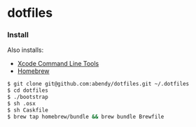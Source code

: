 # dotfiles

### Install

Also installs:

* [Xcode Command Line Tools][xclt]
* [Homebrew][hb]

```sh
$ git clone git@github.com:abendy/dotfiles.git ~/.dotfiles
$ cd dotfiles
$ ./bootstrap
$ sh .osx
$ sh Caskfile
$ brew tap homebrew/bundle && brew bundle Brewfile
```

   [xclt]: <https://developer.apple.com/downloads>
   [hb]: <http://brew.sh>
